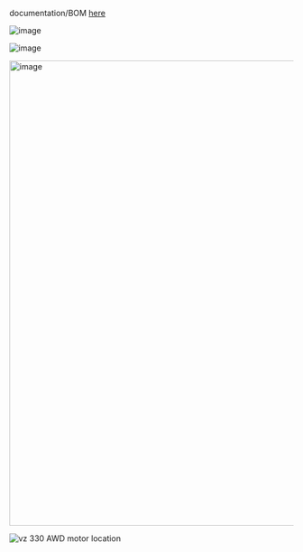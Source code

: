 documentation/BOM [here](https://github.com/VzBoT3D/VzBoT-Vz330/tree/master/Build%20guide-manual)

![image](https://user-images.githubusercontent.com/37383368/176803199-622ae3da-448e-4e92-b7f3-af404b4c7188.png)

![image](https://user-images.githubusercontent.com/37383368/176803185-2c923fc7-4eb1-4baf-a0f0-8c5cdf368fe8.png)

<img width="825" alt="image" src="https://user-images.githubusercontent.com/37383368/187034202-9dad246c-8f08-41f4-ba80-6d88fa99fe98.png">

![vz 330 AWD motor location](https://user-images.githubusercontent.com/37383368/176803260-adff3b81-e9cf-4739-98ca-5da6f9086bb4.png)
